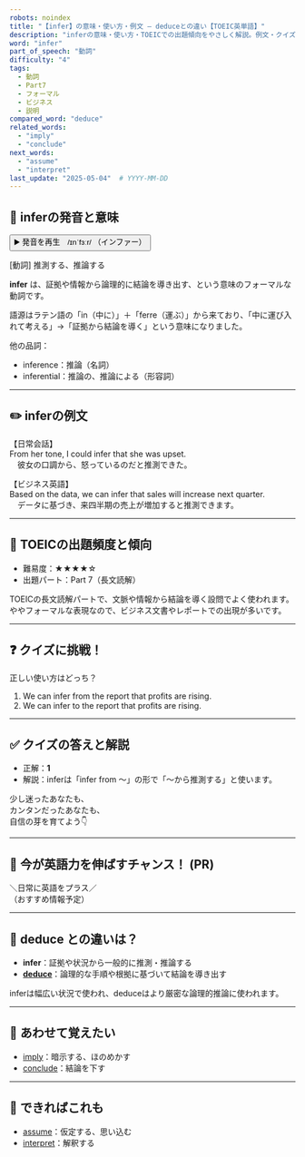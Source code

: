 ```yaml
---
robots: noindex
title: "【infer】の意味・使い方・例文 ― deduceとの違い【TOEIC英単語】"
description: "inferの意味・使い方・TOEICでの出題傾向をやさしく解説。例文・クイズ付きでdeduceとの違いもわかりやすく学べます。"
word: "infer"
part_of_speech: "動詞"
difficulty: "4"
tags:
  - 動詞
  - Part7
  - フォーマル
  - ビジネス
  - 説明
compared_word: "deduce"
related_words:
  - "imply"
  - "conclude"
next_words:
  - "assume"
  - "interpret"
last_update: "2025-05-04"  # YYYY-MM-DD
---
```


## 🔰 inferの発音と意味

<button class="play-audio" onclick="playTTS('infer')">
  <span class="play-audio-main">
    ▶️ 発音を再生　/ɪnˈfɜːr/
  </span>
  <span class="play-audio-sub">
    （インファー）
  </span>
</button>

[動詞] 推測する、推論する

**infer** は、証拠や情報から論理的に結論を導き出す、という意味のフォーマルな動詞です。

語源はラテン語の「in（中に）」＋「ferre（運ぶ）」から来ており、「中に運び入れて考える」→「証拠から結論を導く」という意味になりました。

他の品詞：  
- inference：推論（名詞）
- inferential：推論の、推論による（形容詞）

---

## ✏️ inferの例文

【日常会話】  
From her tone, I could infer that she was upset.  
　彼女の口調から、怒っているのだと推測できた。

【ビジネス英語】  
Based on the data, we can infer that sales will increase next quarter.  
　データに基づき、来四半期の売上が増加すると推測できます。

---

## 🎯 TOEICの出題頻度と傾向

- 難易度：★★★★☆
- 出題パート：Part 7（長文読解）

TOEICの長文読解パートで、文脈や情報から結論を導く設問でよく使われます。ややフォーマルな表現なので、ビジネス文書やレポートでの出現が多いです。

---

## ❓ クイズに挑戦！

正しい使い方はどっち？

1. We can infer from the report that profits are rising.  
2. We can infer to the report that profits are rising.

---

## ✅ クイズの答えと解説

- 正解：**1**
- 解説：inferは「infer from ～」の形で「～から推測する」と使います。

少し迷ったあなたも、  
カンタンだったあなたも、  
自信の芽を育てよう👇️

---

## 🚀 今が英語力を伸ばすチャンス！ (PR)

<div class="info-center">
＼日常に英語をプラス／<br>  
（おすすめ情報予定）
</div>

---

## 🤔  deduce との違いは？

- **infer**：証拠や状況から一般的に推測・推論する
- **[deduce](/deduce)**：論理的な手順や根拠に基づいて結論を導き出す

inferは幅広い状況で使われ、deduceはより厳密な論理的推論に使われます。

---

## 🧩 あわせて覚えたい

- [imply](/imply)：暗示する、ほのめかす
- [conclude](/conclude)：結論を下す

---

## 📖 できればこれも

- [assume](/assume)：仮定する、思い込む
- [interpret](/interpret)：解釈する

<!-- cvid: aid16_bid23 -->
